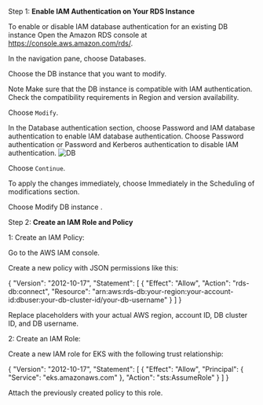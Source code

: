 


Step 1: **Enable IAM Authentication on Your RDS Instance**

To enable or disable IAM database authentication for an existing DB instance
Open the Amazon RDS console at https://console.aws.amazon.com/rds/.

In the navigation pane, choose Databases.

Choose the DB instance that you want to modify.


Note
Make sure that the DB instance is compatible with IAM authentication. Check the compatibility requirements in Region and version availability.

Choose ```Modify```.


In the Database authentication section, choose Password and IAM database authentication to enable IAM database authentication. Choose Password authentication or Password and Kerberos authentication to disable IAM authentication.
![DB](../main/DB_IAM.png)

Choose ```Continue```.

To apply the changes immediately, choose Immediately in the Scheduling of modifications section.

Choose Modify DB instance .

Step 2: **Create an IAM Role and Policy**

1: Create an IAM Policy:

Go to the AWS IAM console.

Create a new policy with JSON permissions like this:

{
  "Version": "2012-10-17",
  "Statement": [
    {
      "Effect": "Allow",
      "Action": "rds-db:connect",
      "Resource": "arn:aws:rds-db:your-region:your-account-id:dbuser:your-db-cluster-id/your-db-username"
    }
  ]
}

Replace placeholders with your actual AWS region, account ID, DB cluster ID, and DB username.

2: Create an IAM Role:

Create a new IAM role for EKS with the following trust relationship:

{
  "Version": "2012-10-17",
  "Statement": [
    {
      "Effect": "Allow",
      "Principal": {
        "Service": "eks.amazonaws.com"
      },
      "Action": "sts:AssumeRole"
    }
  ]
}


Attach the previously created policy to this role.


